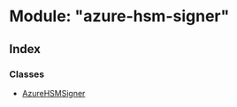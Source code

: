 # Module: "azure-hsm-signer"

## Index

### Classes

* [AzureHSMSigner](../classes/_azure_hsm_signer_.azurehsmsigner.md)
